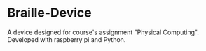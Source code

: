 # Braille-Device
A device designed for course's assignment "Physical Computing".
Developed with raspberry pi and Python.
